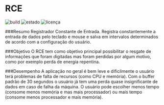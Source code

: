 # RCE
![build](https://travis-ci.org/tkpb/RCE.svg) ![estado](https://img.shields.io/badge/state-alpha-red.svg) ![licença](https://img.shields.io/badge/license-GPL-blue.svg)

###Resumo
Registrador Constante de Entrada. Registra constantemente a entrada de dados pelo teclado e mouse e salva em intervalos determinados de acordo com a configuração do usuário.

###Objetivo
O RCE tem como objetivo principal possibilitar o resgate de informações que foram digitadas mas foram perdidas por algum motivo, como por exemplo perda de energia repentina.

###Desempenho
A aplicação no geral é bem leve e dificilmente o usuário terá problemas de falta de recursos (como CPU e memória). Com o buffer padrão de 30 segundos o usuário já tem uma perda quase insignificante de dados em caso de falha da máquina. O usuário pode escolher menos tempo (consome menos memória e mas mais processador) ou mais tempo (consome menos processador e mais memória).
